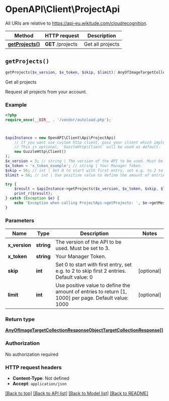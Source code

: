 # OpenAPI\Client\ProjectApi

All URIs are relative to https://api-eu.wikitude.com/cloudrecognition.

Method | HTTP request | Description
------------- | ------------- | -------------
[**getProjects()**](ProjectApi.md#getProjects) | **GET** /projects | Get all projects


## `getProjects()`

```php
getProjects($x_version, $x_token, $skip, $limit): AnyOfImageTargetCollectionResponseObjectTargetCollectionResponse[]
```

Get all projects

Request all projects from your account.

### Example

```php
<?php
require_once(__DIR__ . '/vendor/autoload.php');



$apiInstance = new OpenAPI\Client\Api\ProjectApi(
    // If you want use custom http client, pass your client which implements `GuzzleHttp\ClientInterface`.
    // This is optional, `GuzzleHttp\Client` will be used as default.
    new GuzzleHttp\Client()
);
$x_version = 3; // string | The version of the API to be used. Must be set to 3.
$x_token = 'x_token_example'; // string | Your Manager Token.
$skip = 56; // int | Set 0 to start with first entry, set e.g. to 2 to skip first 2 entries. Default value: 0
$limit = 56; // int | Use positive value to define the amount of entries to return [1, 1000] per page. Default value: 1000

try {
    $result = $apiInstance->getProjects($x_version, $x_token, $skip, $limit);
    print_r($result);
} catch (Exception $e) {
    echo 'Exception when calling ProjectApi->getProjects: ', $e->getMessage(), PHP_EOL;
}
```

### Parameters

Name | Type | Description  | Notes
------------- | ------------- | ------------- | -------------
 **x_version** | **string**| The version of the API to be used. Must be set to 3. |
 **x_token** | **string**| Your Manager Token. |
 **skip** | **int**| Set 0 to start with first entry, set e.g. to 2 to skip first 2 entries. Default value: 0 | [optional]
 **limit** | **int**| Use positive value to define the amount of entries to return [1, 1000] per page. Default value: 1000 | [optional]

### Return type

[**AnyOfImageTargetCollectionResponseObjectTargetCollectionResponse[]**](../Model/AnyOfImageTargetCollectionResponseObjectTargetCollectionResponse.md)

### Authorization

No authorization required

### HTTP request headers

- **Content-Type**: Not defined
- **Accept**: `application/json`

[[Back to top]](#) [[Back to API list]](../../README.md#endpoints)
[[Back to Model list]](../../README.md#models)
[[Back to README]](../../README.md)
